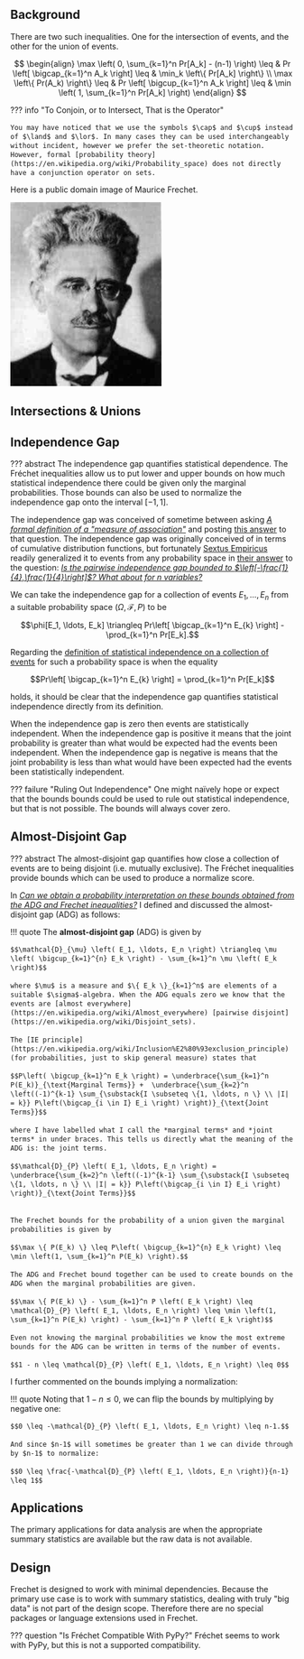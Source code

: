 ## Background

There are two such inequalities. One for the intersection of events, and the other for the union of events.

$$ \begin{align} \max \left( 0, \sum_{k=1}^n Pr[A_k] - (n-1) \right) \leq &  Pr \left[ \bigcap_{k=1}^n A_k \right] \leq &  \min_k \left\{ Pr[A_k] \right\}  \\
\max \left\{ Pr(A_k) \right\} \leq &  Pr \left[ \bigcup_{k=1}^n A_k \right] \leq &  \min \left( 1, \sum_{k=1}^n Pr[A_k] \right) \end{align} $$

??? info "To Conjoin, or to Intersect, That is the Operator"
	
	You may have noticed that we use the symbols $\cap$ and $\cup$ instead of $\land$ and $\lor$. In many cases they can be used interchangeably without incident, however we prefer the set-theoretic notation. However, formal [probability theory](https://en.wikipedia.org/wiki/Probability_space) does not directly have a conjunction operator on sets.

Here is a public domain image of Maurice Frechet.

![](assets/Frechet.jpeg) 

## Intersections & Unions

## Independence Gap

??? abstract
	The independence gap quantifies statistical dependence. The Fréchet inequalities allow us to put lower and upper bounds on how much statistical independence there could be given only the marginal probabilities. Those bounds can also be used to normalize the independence gap onto the interval $[-1,1]$.

The independence gap was conceived of sometime between asking [*A formal definition of a "measure of association"*](https://stats.stackexchange.com/q/534454/69508) and posting [this answer](https://stats.stackexchange.com/a/589235/69508) to that question. The independence gap was originally conceived of in terms of cumulative distribution functions, but fortunately [Sextus Empiricus](https://stats.stackexchange.com/users/164061/sextus-empiricus) readily generalized it to events from any probability space in [their answer](https://stats.stackexchange.com/a/623001/69508) to the question: [*Is the pairwise independence gap bounded to $\left[-\frac{1}{4},\frac{1}{4}\right]$? What about for n variables?*](https://stats.stackexchange.com/q/622983/69508)

We can take the independence gap for a collection of events $E_1, \ldots, E_n$ from a suitable probability space $(\Omega, \mathcal{F}, P)$ to be

$$\phi[E_1, \ldots, E_k] \triangleq Pr\left[ \bigcap_{k=1}^n E_{k}  \right] - \prod_{k=1}^n Pr[E_k].$$

Regarding the [definition of statistical independence on a collection of events](https://en.wikipedia.org/wiki/Independence_(probability_theory)#More_than_two_events) for such a probability space is when the equality

$$Pr\left[ \bigcap_{k=1}^n E_{k}  \right] = \prod_{k=1}^n Pr[E_k]$$

holds, it should be clear that the independence gap quantifies statistical independence directly from its definition. 

When the independence gap is zero then events are statistically independent. When the independence gap is positive it means that the joint probability is greater than what would be expected had the events been independent. When the independence gap is negative is means that the joint probability is less than what would have been expected had the events been statistically independent.

??? failure "Ruling Out Independence"
	One might naïvely hope or expect that the bounds bounds could be used to rule out statistical independence, but that is not possible. The bounds will always cover zero.

## Almost-Disjoint Gap

??? abstract
	The almost-disjoint gap quantifies how close a collection of events are to being disjoint (i.e. mutually exclusive). The Fréchet inequalities provide bounds which can be used to produce a normalize score.

In [*Can we obtain a probability interpretation on these bounds obtained from the ADG and Frechet inequalities?*](https://stats.stackexchange.com/q/623136/69508) I defined and discussed the almost-disjoint gap (ADG) as follows:

!!! quote
	The **almost-disjoint gap** (ADG) is given by

	$$\mathcal{D}_{\mu} \left( E_1, \ldots, E_n \right) \triangleq \mu \left( \bigcup_{k=1}^{n} E_k \right) - \sum_{k=1}^n \mu \left( E_k \right)$$

	where $\mu$ is a measure and $\{ E_k \}_{k=1}^n$ are elements of a suitable $\sigma$-algebra. When the ADG equals zero we know that the events are [almost everywhere](https://en.wikipedia.org/wiki/Almost_everywhere) [pairwise disjoint](https://en.wikipedia.org/wiki/Disjoint_sets). 

	The [IE principle](https://en.wikipedia.org/wiki/Inclusion%E2%80%93exclusion_principle) (for probabilities, just to skip general measure) states that 

	$$P\left( \bigcup_{k=1}^n E_k \right) = \underbrace{\sum_{k=1}^n P(E_k)}_{\text{Marginal Terms}} +  \underbrace{\sum_{k=2}^n \left((-1)^{k-1} \sum_{\substack{I \subseteq \{1, \ldots, n \} \\ |I| = k}} P\left(\bigcap_{i \in I} E_i \right) \right)}_{\text{Joint Terms}}$$

	where I have labelled what I call the *marginal terms* and *joint terms* in under braces. This tells us directly what the meaning of the ADG is: the joint terms.

	$$\mathcal{D}_{P} \left( E_1, \ldots, E_n \right) = \underbrace{\sum_{k=2}^n \left((-1)^{k-1} \sum_{\substack{I \subseteq \{1, \ldots, n \} \\ |I| = k}} P\left(\bigcap_{i \in I} E_i \right) \right)}_{\text{Joint Terms}}$$


	The Frechet bounds for the probability of a union given the marginal probabilities is given by

	$$\max \{ P(E_k) \} \leq P\left( \bigcup_{k=1}^{n} E_k \right) \leq \min \left(1, \sum_{k=1}^n P(E_k) \right).$$

	The ADG and Frechet bound together can be used to create bounds on the ADG when the marginal probabilities are given.

	$$\max \{ P(E_k) \} - \sum_{k=1}^n P \left( E_k \right) \leq \mathcal{D}_{P} \left( E_1, \ldots, E_n \right) \leq \min \left(1, \sum_{k=1}^n P(E_k) \right) - \sum_{k=1}^n P \left( E_k \right)$$

	Even not knowing the marginal probabilities we know the most extreme bounds for the ADG can be written in terms of the number of events.

	$$1 - n \leq \mathcal{D}_{P} \left( E_1, \ldots, E_n \right) \leq 0$$

I further commented on the bounds implying a normalization:

!!! quote
	Noting that $1-n \leq 0$, we can flip the bounds by multiplying by negative one:

	$$0 \leq -\mathcal{D}_{P} \left( E_1, \ldots, E_n \right) \leq n-1.$$

	And since $n-1$ will sometimes be greater than 1 we can divide through by $n-1$ to normalize:

	$$0 \leq \frac{-\mathcal{D}_{P} \left( E_1, \ldots, E_n \right)}{n-1} \leq 1$$

## Applications

The primary applications for data analysis are when the appropriate summary statistics are available but the raw data is not available.

## Design 

Frechet is designed to work with minimal dependencies. Because the primary use case is to work with summary statistics, dealing with truly "big data" is not part of the design scope. Therefore there are no special packages or language extensions used in Frechet.

??? question "Is Fréchet Compatible With PyPy?"
	Fréchet seems to work with PyPy, but this is not a supported compatibility.
